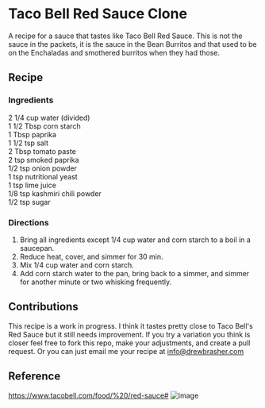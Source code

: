 # Taco Bell Red Sauce Clone
A recipe for a sauce that tastes like Taco Bell Red Sauce. This is not the sauce in the packets, it is the sauce in the Bean Burritos and that used to be on the Enchaladas and smothered burritos when they had those.

## Recipe
### Ingredients
2 1/4 cup water (divided) <br>
1 1/2 Tbsp corn starch <br>
1 Tbsp paprika <br>
1 1/2 tsp salt <br>
2 Tbsp tomato paste <br>
2 tsp smoked paprika <br>
1/2 tsp onion powder <br>
1 tsp nutritional yeast <br>
1 tsp lime juice <br>
1/8 tsp kashmiri chili powder <br>
1/2 tsp sugar

### Directions
1. Bring all ingredients except 1/4 cup water and corn starch to a boil in a saucepan.
2. Reduce heat, cover, and simmer for 30 min.
3. Mix 1/4 cup water and corn starch.
4. Add corn starch water to the pan, bring back to a simmer, and simmer for another minute or two whisking frequently.

## Contributions
This recipe is a work in progress. I think it tastes pretty close to Taco Bell's Red Sauce but it still needs improvement. If you try a variation you think is closer feel free to fork this repo, make your adjustments, and create a pull request. Or you can just email me your recipe at info@drewbrasher.com

## Reference
https://www.tacobell.com/food/%20/red-sauce#
![image](https://user-images.githubusercontent.com/9272802/180339401-5d772cfd-6e2b-456f-b19a-9cde90e1ddd2.png)
